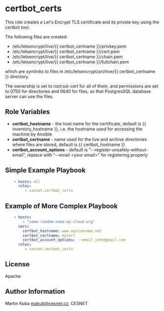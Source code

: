 certbot_certs
=========

This role creates a Let's Encrypt TLS certificate and its private key using the certbot tool.

The following files are created:

- /etc/letsencrypt/live/{{ certbot_certname }}/privkey.pem
- /etc/letsencrypt/live/{{ certbot_certname }}/cert.pem
- /etc/letsencrypt/live/{{ certbot_certname }}/chain.pem
- /etc/letsencrypt/live/{{ certbot_certname }}/fullchain.pem

which are symlinks to files in /etc/letsencrypt/archive/{{ certbot_certname }} directory.

The ownership is set to root:ssl-cert for all of them, and permissions are set to 0750 for directories
and 0640 for files, so that PostgresSQL database server can use the files.

Role Variables
--------------

* **certbot_hostname** - the host name for the certificate, default is {{ inventory_hostname }}, i.e. the hostname used for accessing the machine by Ansible
* **certbot_certname** - name used for the live and archive directories where files are stored, default is {{ certbot_hostname }}
* **certbot_account_options** - default is "--register-unsafely-without-email", replace with "--email &lt;your email>" for registering properly

Simple Example Playbook
----------------

```yaml
    - hosts: all
      roles:
         - cesnet.certbot_certs
```


Example of More Complex Playbook
----------------

```yaml
    - hosts: 
        - "some-random-name.my-cloud.org"
      vars: 
        certbot_hostname: www.mynicename.net
        certbot_certname: mycert
        certbot_account_options: --email john@gmail.com
      roles:
         - cesnet.certbot_certs
```
License
-------

Apache

Author Information
------------------

Martin Kuba <makub@cesnet.cz>, CESNET
